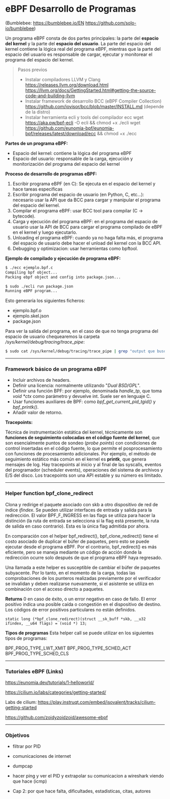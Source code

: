 # eBPF Desarrollo de Programas
(Bumblebee: https://bumblebee.io/EN   https://github.com/solo-io/bumblebee)

Un programa eBPF consta de dos partes principales: la parte del **espacio del kernel** y la parte del **espacio del usuario**. La parte del espacio del kernel contiene la lógica real del programa eBPF, mientras que la parte del espacio del usuario es responsable de cargar, ejecutar y monitorear el programa del espacio del kernel.

> Pasos previos
> - Instalar compiladores LLVM y Clang
> https://releases.llvm.org/download.html
> https://llvm.org/docs/GettingStarted.html#getting-the-source-code-and-building-llvm
> - Instalar framework de desarrollo BCC (eBPF Compiler Collection)
>  https://github.com/iovisor/bcc/blob/master/INSTALL.md (depende de la distro)
> - Instalar herramienta ecli y tools del compilador ecc
>  wget https://aka.pw/bpf-ecli -O ecli && chmod +x ./ecli
>  wget https://github.com/eunomia-bpf/eunomia-bpf/releases/latest/download/ecc && chmod +x ./ecc


**Partes de un programa eBPF:**
- Espacio del kernel: contiene la lógica del programa eBPF
- Espacio del usuario: responsable de la carga, ejecución y monitorización del programa del espacio del kernel

**Proceso de desarrollo de programas eBPF:**
1. Escribir programa eBPF (en C): Se ejecuta en el espacio del kernel y hace tareas específicas
2. Escribir programa del espacio de usuario (en Python, C, etc...): necesario usar la API que da BCC para cargar y manipular el programa del espacio del kernel.
3. Compilar el programa eBPF: usar BCC tool para compilar (C -> bytecode).
4. Carga y ejecución del programa eBPF: en el programa del espacio de usuario usar la API de BCC para cargar el programa compilado de eBPF en el kernel y luego ejecutarlo.
5. Unloading el programa eBPF: cuando ya no haga falta más, el programa del espacio de usuario debe hacer el unload del kernel con la BCC API.
6. Debugging y optimizacion: usar herramientas como bpftool.

**Ejemplo de compilado y ejecución de programa eBPF:**
```sh
$ ./ecc ejemplo.bpf.c
Compiling bpf object...
Packing ebpf object and config into package.json...

$ sudo ./ecli run package.json
Running eBPF program...
```
Esto generaría los siguientes ficheros:
- ejemplo.bpf.o
- ejemplo.skel.json
- package.json

Para ver la salida del programa, en el caso de que no tenga programa del espacio de usuario chequearemos la carpeta _/sys/kernel/debug/tracing/trace_pipe_:
```sh
$ sudo cat /sys/kernel/debug/tracing/trace_pipe | grep "output que busquemos"
```
---
### Framework básico de un programa eBPF

- Incluir archivos de headers.
- Definir una licencia: normalmente utilizando "_Dual BSD/GPL_".
- Definir una función BPF: por ejemplo, denominada _handle_tp_, que toma _void *ctx_ como parámetro y devuelve int. Suele ser en lenguaje C.
- Usar funciones auxiliares de BPF: como _bpf_get_current_pid_tgid()_ y _bpf_printk()_.
- Añadir valor de retorno.

**Tracepoints:**

Técnica de instrumentación estática del kernel, técnicamente son **funciones de seguimiento colocadas en el código fuente del kernel**, que son esencialmente puntos de sondeo (_probe points_) con condiciones de control insertadas en el código fuente, lo que permite el posprocesamiento con funciones de procesamiento adicionales.
Por ejemplo, el método de seguimiento estático más común en el kernel es **printk**, que genera mensajes de log.
Hay tracepoints al inicio y al final de las syscalls, eventos del programador (scheduler events), operaciones del sistema de archivos y E/S del disco. Los tracepoints son una API estable y su número es limitado.


---
### Helper function bpf_clone_redirect
Clona y redirige el paquete asociado con skb a otro dispositivo de red de índice _ifindex_. Se pueden utilizar interfaces de entrada y salida para la redirección. El valor BPF_F_INGRESS en las flags se utiliza para hacer la distinción (la ruta de entrada se selecciona si la flag está presente, la ruta de salida en caso contrario). Esta es la única flag admitida por ahora.

En comparación con el helper bpf_redirect(), bpf_clone_redirect() tiene el costo asociado de duplicar el búfer de paquetes, pero esto se puede ejecutar desde el programa eBPF. Por el contrario, bpf_redirect() es más eficiente, pero se maneja mediante un código de acción donde la redirección ocurre solo después de que el programa eBPF haya regresado.

Una llamada a este helper es susceptible de cambiar el búfer de paquetes subyacente. Por lo tanto, en el momento de la carga, todas las comprobaciones de los punteros realizadas previamente por el verificador se invalidan y deben realizarse nuevamente, si el asistente se utiliza en combinación con el acceso directo a paquetes.

**Returns**
0 en caso de éxito, o un error negativo en caso de fallo. El error positivo indica una posible caída o congestión en el dispositivo de destino. Los códigos de error positivos particulares no están definidos.
```
static long (*bpf_clone_redirect)(struct __sk_buff *skb, __u32 ifindex, __u64 flags) = (void *) 13;
```
**Tipos de programas**
Esta helper call se puede utilizar en los siguientes tipos de programas:

BPF_PROG_TYPE_LWT_XMIT
BPF_PROG_TYPE_SCHED_ACT
BPF_PROG_TYPE_SCHED_CLS

---
### Tutoriales eBPF (Links)
https://eunomia.dev/tutorials/1-helloworld/

https://cilium.io/labs/categories/getting-started/

Labs de cilium: https://play.instruqt.com/embed/isovalent/tracks/cilium-getting-started

https://github.com/zoidyzoidzoid/awesome-ebpf

---
### Objetivos

- filtrar por PID
- comunicaciones de internet
- dumpcap
- hacer ping y ver el PID y extrapolar su comunicacion a wireshark viendo que hace (icmp)

- Cap 2: por que hace falta, dificultades, estadisticas, citas, autores
